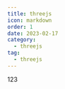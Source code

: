 ```yaml
---
title: threejs
icon: markdown
order: 1
date: 2023-02-17
category:
  - threejs
tag:
  - threejs
---
```


<!-- more -->

123

